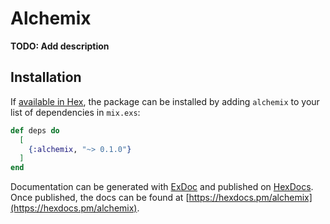 # Alchemix

**TODO: Add description**

## Installation

If [available in Hex](https://hex.pm/docs/publish), the package can be installed
by adding `alchemix` to your list of dependencies in `mix.exs`:

```elixir
def deps do
  [
    {:alchemix, "~> 0.1.0"}
  ]
end
```

Documentation can be generated with [ExDoc](https://github.com/elixir-lang/ex_doc)
and published on [HexDocs](https://hexdocs.pm). Once published, the docs can
be found at [https://hexdocs.pm/alchemix](https://hexdocs.pm/alchemix).

